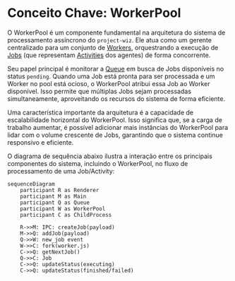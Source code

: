 # Conceito Chave: WorkerPool

O WorkerPool é um componente fundamental na arquitetura do sistema de processamento assíncrono do `project-wiz`. Ele atua como um gerente centralizado para um conjunto de [Workers](docs/agents-automato/02-conceitos-chave/worker.md), orquestrando a execução de [Jobs](docs/agents-automato/02-conceitos-chave/job.md) (que representam [Activities](docs/agents-automato/02-conceitos-chave/activity.md) dos agentes) de forma concorrente.

Seu papel principal é monitorar a [Queue](docs/agents-automato/02-conceitos-chave/queue.md) em busca de Jobs disponíveis no status `pending`. Quando uma Job está pronta para ser processada e um Worker no pool está ocioso, o WorkerPool atribui essa Job ao Worker disponível. Isso permite que múltiplas Jobs sejam processadas simultaneamente, aproveitando os recursos do sistema de forma eficiente.

Uma característica importante da arquitetura é a capacidade de escalabilidade horizontal do WorkerPool. Isso significa que, se a carga de trabalho aumentar, é possível adicionar mais instâncias do WorkerPool para lidar com o volume crescente de Jobs, garantindo que o sistema continue responsivo e eficiente.

O diagrama de sequência abaixo ilustra a interação entre os principais componentes do sistema, incluindo o WorkerPool, no fluxo de processamento de uma Job/Activity:

```mermaid
sequenceDiagram
    participant R as Renderer
    participant M as Main
    participant Q as Queue
    participant W as WorkerPool
    participant C as ChildProcess

    R->>M: IPC: createJob(payload)
    M->>Q: addJob(payload)
    Q->>W: new_job event
    W->>C: fork(worker.js)
    C->>Q: getNextJob()
    Q->>C: Job
    C->>Q: updateStatus(executing)
    C->>Q: updateStatus(finished/failed)
```
